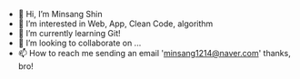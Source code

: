 - 👋 Hi, I’m Minsang Shin
- 👀 I’m interested in Web, App, Clean Code, algorithm
- 🌱 I’m currently learning Git!
- 💞️ I’m looking to collaborate on ...
- 📫 How to reach me sending an email 'minsang1214@naver.com' 
thanks, bro!

<!---
minsang1214/minsang1214 is a ✨ special ✨ repository because its `README.md` (this file) appears on your GitHub profile.
You can click the Preview link to take a look at your changes.
--->
